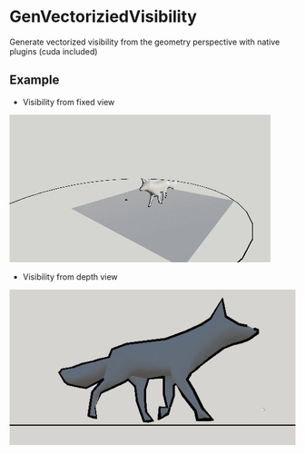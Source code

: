 # GenVectoriziedVisibility
 Generate vectorized visibility from the geometry perspective with native plugins (cuda included)

## Example

 * Visibility from fixed view

 ![image](https://github.com/qkyo/GenVectoriziedVisibility/blob/main/Assets/Resources/Fix%20view.gif)
    
 * Visibility from depth view
 
 ![image](https://github.com/qkyo/GenVectoriziedVisibility/blob/main/Assets/Resources/Depth%20view%20visibility.gif)
